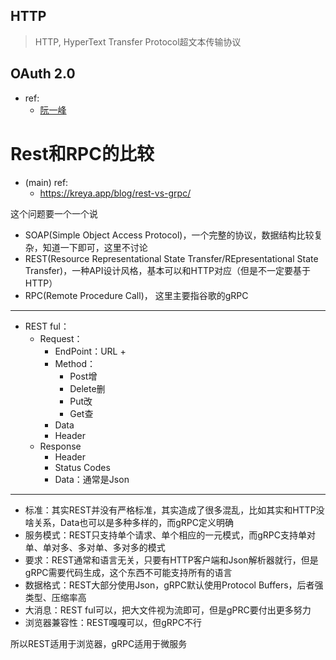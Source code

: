 ## HTTP
>HTTP, HyperText Transfer Protocol超文本传输协议

## OAuth 2.0
+ ref:
	+ [阮一峰](https://www.ruanyifeng.com/blog/2014/05/oauth_2_0.html)

# Rest和RPC的比较

+ (main) ref:
	+ https://kreya.app/blog/rest-vs-grpc/

这个问题要一个一个说

+ SOAP(Simple Object Access Protocol)，一个完整的协议，数据结构比较复杂，知道一下即可，这里不讨论
+ REST(Resource Representational State Transfer/REpresentational State Transfer)，一种API设计风格，基本可以和HTTP对应（但是不一定要基于HTTP）
+ RPC(Remote Procedure Call)， 这里主要指谷歌的gRPC

---

+ REST ful：
	+ Request：
		+ EndPoint：URL
			+ 
		+ Method：
			+ Post增
			+ Delete删
			+ Put改
			+ Get查
		+ Data
		+ Header	
	+ Response
		+ Header
		+ Status Codes
		+ Data：通常是Json

---

+ 标准：其实REST并没有严格标准，其实造成了很多混乱，比如其实和HTTP没啥关系，Data也可以是多种多样的，而gRPC定义明确
+ 服务模式：REST只支持单个请求、单个相应的一元模式，而gRPC支持单对单、单对多、多对单、多对多的模式
+ 要求：REST通常和语言无关，只要有HTTP客户端和Json解析器就行，但是gRPC需要代码生成，这个东西不可能支持所有的语言
+ 数据格式：REST大部分使用Json，gRPC默认使用Protocol Buffers，后者强类型、压缩率高
+ 大消息：REST ful可以，把大文件视为流即可，但是gPRC要付出更多努力
+ 浏览器兼容性：REST嘎嘎可以，但gRPC不行

所以REST适用于浏览器，gRPC适用于微服务
